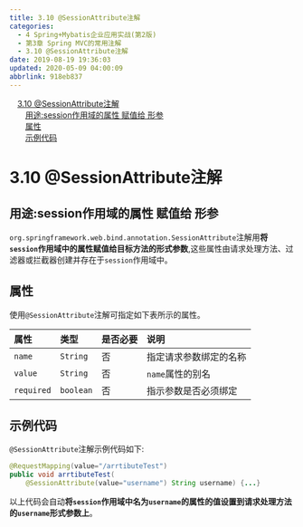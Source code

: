 ```yaml
---
title: 3.10 @SessionAttribute注解
categories: 
  - 4 Spring+Mybatis企业应用实战(第2版)
  - 第3章 Spring MVC的常用注解
  - 3.10 @SessionAttribute注解
date: 2019-08-19 19:36:03
updated: 2020-05-09 04:00:09
abbrlink: 918eb837
---
```

<div id='my_toc'><a href="/JavaReadingNotes/918eb837/#3-10-SessionAttribute注解" class="header_1">3.10 @SessionAttribute注解</a>&nbsp;<br><a href="/JavaReadingNotes/918eb837/#用途-session作用域的属性-赋值给-形参" class="header_2">用途:session作用域的属性 赋值给 形参</a>&nbsp;<br><a href="/JavaReadingNotes/918eb837/#属性" class="header_2">属性</a>&nbsp;<br><a href="/JavaReadingNotes/918eb837/#示例代码" class="header_2">示例代码</a>&nbsp;<br></div>
<style>.header_1{margin-left: 1em;}.header_2{margin-left: 2em;}.header_3{margin-left: 3em;}.header_4{margin-left: 4em;}.header_5{margin-left: 5em;}.header_6{margin-left: 6em;}</style>
<!--more-->
<script>if (navigator.platform.search('arm')==-1){document.getElementById('my_toc').style.display = 'none';}var e,p = document.getElementsByTagName('p');while (p.length>0) {e = p[0];e.parentElement.removeChild(e);}</script>

<!--end-->
# 3.10 @SessionAttribute注解
## 用途:session作用域的属性 赋值给 形参
`org.springframework.web.bind.annotation.SessionAttribute`注解用**将`session`作用域中的属性赋值给目标方法的形式参数**,这些属性由请求处理方法、过滤器或拦截器创建并存在于`session`作用域中。
## 属性
使用`@SessionAttribute`注解可指定如下表所示的属性。

|属性|类型|是否必要|说明|
|:---|:---|:---|:---|
|`name`|`String`|否|指定请求参数绑定的名称|
|`value`|`String`|否|`name`属性的别名|
|`required`|`boolean`|否|指示参数是否必须绑定|

## 示例代码
`@SessionAttribute`注解示例代码如下:
```java
@RequestMapping(value="/arrtibuteTest")
public void arrtibuteTest(
    @SessionAttribute(value="username") String username) {...}
```
以上代码会自动**将`session`作用域中名为`username`的属性的值设置到请求处理方法的`username`形式参数上**。
